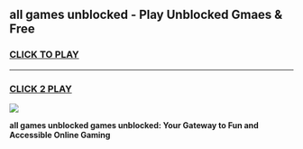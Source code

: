 
## all games unblocked - Play Unblocked Gmaes & Free
<h3>
<a href="https://news.freeplayer.one?title=all_games_unblocked&ref=16F">CLICK TO PLAY</a></h3>
<hr>

<h3>
<a href="https://news.freeplayer.one?title=all_games_unblocked&ref=16F">CLICK 2 PLAY</a>
  
</h3>

<a href="https://news.freeplayer.one?title=all_games_unblocked&ref=16F/"><img src="https://clearcache.store/games.png"></a>


**all games unblocked games unblocked: Your Gateway to Fun and Accessible Online Gaming**
